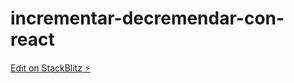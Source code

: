 # incrementar-decremendar-con-react

[Edit on StackBlitz ⚡️](https://stackblitz.com/edit/incrementar-decremendar-con-react)